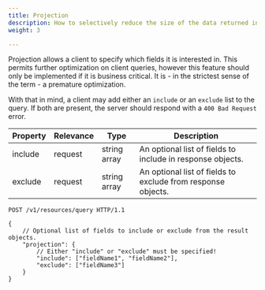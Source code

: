 ```yaml
---
title: Projection
description: How to selectively reduce the size of the data returned in a result set.
weight: 3

---
```


Projection allows a client to specify which fields it is interested in. This permits further optimization
on client queries, however this feature should only be implemented if it is business critical. It is - in the
strictest sense of the term - a premature optimization.

With that in mind, a client may add either an `include` or an `exclude` list to the query. If both are present,
the server should respond with a `400 Bad Request` error.

| Property | Relevance | Type         | Description                                                  |
|----------|-----------|--------------|--------------------------------------------------------------|
| include  | request   | string array | An optional list of fields to include in response objects.   |
| exclude  | request   | string array | An optional list of fields to exclude from response objects. |

```http
POST /v1/resources/query HTTP/1.1

{
    // Optional list of fields to include or exclude from the result objects.
    "projection": {
        // Either "include" or "exclude" must be specified!
        "include": ["fieldName1", "fieldName2"],
        "exclude": ["fieldName3"]
    }
}
```
